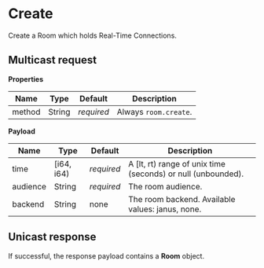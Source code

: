 # Create

Create a Room which holds Real-Time Connections.



## Multicast request

**Properties**

Name             | Type   | Default    | Description
---------------- | ------ | ---------- | ------------------
method           | String | _required_ | Always `room.create`.


**Payload**

Name     | Type       | Default    | Description
-------- | ---------- | ---------- | ------------------
time     | [i64, i64) | _required_ | A [lt, rt) range of unix time (seconds) or null (unbounded).
audience | String     | _required_ | The room audience.
backend  | String     | none       | The room backend. Available values: janus, none.



## Unicast response

If successful, the response payload contains a **Room** object.
